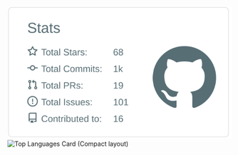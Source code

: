 


[![](https://raw.githubusercontent.com/nao1215/nao1215/master/profile-summary-card-output/default/3-stats.svg)](https://github.com/vn7n24fzkq/github-profile-summary-cards) 
![Top Languages Card (Compact layout)](https://github-readme-stats.vercel.app/api/top-langs/?username=nao1215&layout=compact)

